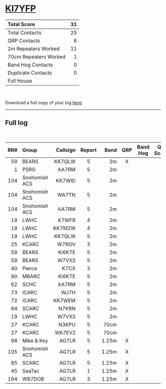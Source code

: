 # [KI7YFP](https://www.qrz.com/db/KI7YFP)

| Total Score           |   31 |
|:----------------------|-----:|
| Total Contacts        |   25 |
| QRP Contacts          |    6 |
| 2m Repeaters Worked   |   11 |
| 70cm Repeaters Worked |    1 |
| Band Hog Contacts     |    0 |
| Duplicate Contacts    |    0 |
| Full House            |      |

<br />

Download a full copy of your log [here](/results/[KI7YFP](https://www.qrz.com/db/KI7YFP)/log.csv).

---

## Full log

<br />

|   RR# | Group         |   Callsign |  Report  |   Band |  QRP  |  Band Hog  |   QSO Score |
|------:|:--------------|-----------:|:--------:|-------:|:-----:|:----------:|------------:|
|    59 | BEARS         |     KK7QLW |    5     |     2m |   X   |            |           2 |
|     1 | PSRG          |      AA7RM |    5     |     2m |       |            |           1 |
|   104 | Snohomish ACS |     KK7WID |    5     |     2m |       |            |           1 |
|   104 | Snohomish ACS |      WA7TN |    5     |     2m |       |            |           1 |
|   104 | Snohomish ACS |      AA7RM |    5     |     2m |       |            |           1 |
|    19 | LWHC          |      K7WFB |    4     |     2m |       |            |           1 |
|    19 | LWHC          |     KK7MZW |    4     |     2m |       |            |           1 |
|    19 | LWHC          |     KK7QLW |    5     |     2m |       |            |           1 |
|    25 | KCARC         |      W7ROV |    3     |     2m |       |            |           1 |
|    59 | BEARS         |     KI6KTE |    5     |     2m |       |            |           1 |
|    59 | BEARS         |      W7VXS |    5     |     2m |       |            |           1 |
|    40 | Pierce        |       K7CX |    3     |     2m |       |            |           1 |
|    90 | MBARC         |     KI6KTE |    5     |     2m |       |            |           1 |
|    62 | SCHC          |      AA7RM |    5     |     2m |       |            |           1 |
|    73 | ICARC         |       WJ7H |    5     |     2m |       |            |           1 |
|    72 | ICARC         |     KK7WEM |    5     |     2m |       |            |           1 |
|    84 | SCARC         |      N7KRN |    5     |     2m |       |            |           1 |
|    19 | LWHC          |      W7VXS |    5     |     2m |       |            |           1 |
|    27 | KCARC         |      N3KPU |    5     |   70cm |       |            |           1 |
|    27 | KCARC         |     WA7EVZ |    5     |   70cm |       |            |           1 |
|    98 | Mike & Key    |      AG7LR |    5     |  1.25m |   X   |            |           2 |
|   105 | Snohomish ACS |      AG7LR |    5     |  1.25m |   X   |            |           2 |
|    85 | SCARC         |      AG7LR |    5     |  1.25m |   X   |            |           2 |
|    45 | SeaTac        |      AG7LR |    1     |  1.25m |   X   |            |           2 |
|   164 | WB7DOB        |      AG7LR |    3     |  1.25m |   X   |            |           2 |